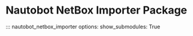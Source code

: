 # Nautobot NetBox Importer Package

::: nautobot_netbox_importer
    options:
        show_submodules: True
